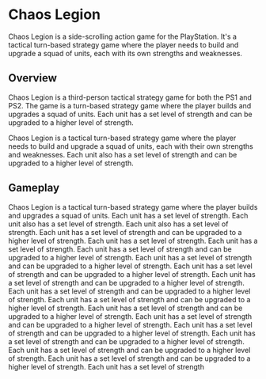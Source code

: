 # Chaos Legion

Chaos Legion is a side-scrolling action game for the PlayStation. It's a tactical turn-based strategy game where the player needs to build and upgrade a squad of units, each with its own strengths and weaknesses.

## Overview

Chaos Legion is a third-person tactical strategy game for both the PS1 and PS2. The game is a turn-based strategy game where the player builds and upgrades a squad of units. Each unit has a set level of strength and can be upgraded to a higher level of strength.

Chaos Legion is a tactical turn-based strategy game where the player needs to build and upgrade a squad of units, each with their own strengths and weaknesses. Each unit also has a set level of strength and can be upgraded to a higher level of strength.

## Gameplay

Chaos Legion is a tactical turn-based strategy game where the player builds and upgrades a squad of units. Each unit has a set level of strength. Each unit also has a set level of strength. Each unit also has a set level of strength. Each unit has a set level of strength and can be upgraded to a higher level of strength. Each unit has a set level of strength. Each unit has a set level of strength. Each unit has a set level of strength and can be upgraded to a higher level of strength. Each unit has a set level of strength and can be upgraded to a higher level of strength. Each unit has a set level of strength and can be upgraded to a higher level of strength. Each unit has a set level of strength and can be upgraded to a higher level of strength. Each unit has a set level of strength and can be upgraded to a higher level of strength. Each unit has a set level of strength and can be upgraded to a higher level of strength. Each unit has a set level of strength and can be upgraded to a higher level of strength. Each unit has a set level of strength and can be upgraded to a higher level of strength. Each unit has a set level of strength and can be upgraded to a higher level of strength. Each unit has a set level of strength and can be upgraded to a higher level of strength. Each unit has a set level of strength and can be upgraded to a higher level of strength. Each unit has a set level of strength and can be upgraded to a higher level of strength. Each unit has a set level of strength